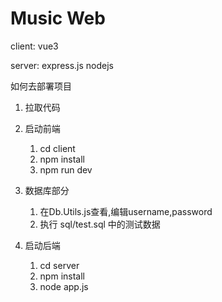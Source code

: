 # Music Web

client: 
vue3

server:
express.js
nodejs


如何去部署项目
1. 拉取代码
2. 启动前端
    1. cd client
    2. npm install
    3. npm run dev

3. 数据库部分
    1. 在Db.Utils.js查看,编辑username,password
    2. 执行 sql/test.sql 中的测试数据

4. 启动后端
    1. cd server
    2. npm install
    3. node app.js
